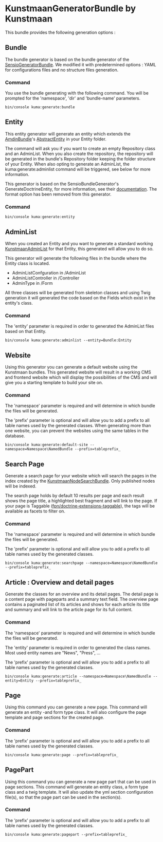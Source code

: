 KunstmaanGeneratorBundle by Kunstmaan
=================================

This bundle provides the following generation options :

## Bundle

The bundle generator is based on the bundle generator of the [SensioGeneratorBundle](https://github.com/sensio/SensioGeneratorBundle). We modified it with predetermined options : YAML for configurations files and no structure files generation.

### Command

You use the bundle generating with the following command. You will be prompted for the 'namespace', 'dir' and 'bundle-name' parameters.

```
bin/console kuma:generate:bundle
```

## Entity

This entity generator will generate an entity which extends the [AmdinBundle](https://github.com/Kunstmaan/KunstmaanAdminBundle)'s [AbstractEntity](https://github.com/Kunstmaan/KunstmaanAdminBundle/blob/master/Entity/AbstractEntity.php) in your Entity folder.

The command will ask you if you want to create an empty Repository class and an AdminList. When you also create the repository, the repository will be generated in the bundle's Repository folder keeping the folder structure of your Entity. When also opting to generate an AdminList, the kuma:generate:adminlist command will be triggered, see below for more information.

This generator is based on the SensioBundleGenerator's GenerateDoctrineEntity, for more information, see their [documentation](https://github.com/sensio/SensioGeneratorBundle/blob/master/Resources/doc/commands/generate_doctrine_entity.rst). The format option has been removed from this generator.

### Command

```
bin/console kuma:generate:entity
```

## AdminList

When you created an Entity and you want to generate a standard working [KunstmaanAdminList](https://github.com/Kunstmaan/KunstmaanAdminListBundle) for that Entity, this generated will allow you to do so.

This generator will generate the following files in the bundle where the Entity class is located.

* AdminListConfguration in /AdminList
* AdminListController in /Controller
* AdminType in /Form

All three classes will be generated from skeleton classes and using Twig generation it will generated the code based on the Fields which exist in the entity's class.

### Command

The 'entity' parameter is required in order to generated the AdminList files based on that Entity.

```
bin/console kuma:generate:adminlist --entity=Bundle:Entity
```

## Website

Using this generator you can generate a default website using the Kunstmaan bundles. This generated website will result in a working CMS and frontend website which will display the possibilities of the CMS and will give you a starting template to build your site on.

### Command

The 'namespace' parameter is required and will determine in which bundle the files will be generated.

The 'prefix' parameter is optional and will allow you to add a prefix to all table names used by the generated classes. When generating more than one website, you can prevent the websites using the same tables in the database.

```
bin/console kuma:generate:default-site --namespace=Namespace\NamedBundle --prefix=tableprefix_
```

## Search Page

Generate a search page for your website which will search the pages in the index created by the [KunstmaanNodeSearchBundle](https://github.com/Kunstmaan/KunstmaanNodeSearchBundle). Only published nodes will be indexed.

The search page holds by default 10 results per page and each result shows the page title, a highlighted best fragment and will link to the page. If your page is Taggable ([fpn/doctrine-extensions-taggable](https://github.com/FabienPennequin/DoctrineExtensions-Taggable)), the tags will be available as facets to filter on.

### Command

The 'namespace' parameter is required and will determine in which bundle the files will be generated.

The 'prefix' parameter is optional and will allow you to add a prefix to all table names used by the generated classes.

```
bin/console kuma:generate:searchpage --namespace=Namespace\NamedBundle --prefix=tableprefix_
```

## Article : Overview and detail pages

Generate the classes for an overview and its detail pages. The detail page is a content page with pageparts and a summary text field. The overview page contains a paginated list of its articles and shows for each article its title and summary and will link to the article page for its full content.

### Command

The 'namespace' parameter is required and will determine in which bundle the files will be generated.

The 'entity' parameter is required in order to generated the class names. Most used entity names are "News", "Press", ...

The 'prefix' parameter is optional and will allow you to add a prefix to all table names used by the generated classes.

```
bin/console kuma:generate:article --namespace=Namespace\NamedBundle --entity=Entity --prefix=tableprefix_
```

## Page

Using this command you can generate a new page. This command will generate an entity -and form type class.
It will also configure the page template and page sections for the created page.

### Command

The 'prefix' parameter is optional and will allow you to add a prefix to all table names used by the generated classes.

```
bin/console kuma:generate:page --prefix=tableprefix_
```

## PagePart

Using this command you can generate a new page part that can be used in page sections. This command will
generate an entity class, a form type class and a twig template. It will also update the yml section
configuration file(s), so that the page part can be used in the section(s).

### Command

The 'prefix' parameter is optional and will allow you to add a prefix to all table names used by the generated classes.

```
bin/console kuma:generate:pagepart --prefix=tableprefix_
```
